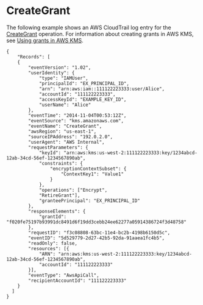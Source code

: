 # CreateGrant<a name="ct-creategrant"></a>

The following example shows an AWS CloudTrail log entry for the [CreateGrant](https://docs.aws.amazon.com/kms/latest/APIReference/API_CreateGrant.html) operation\. For information about creating grants in AWS KMS, see [Using grants in AWS KMS](grants.md)\.

```
{
    "Records": [
    {
        "eventVersion": "1.02",
        "userIdentity": {
            "type": "IAMUser",
            "principalId": "EX_PRINCIPAL_ID",
            "arn": "arn:aws:iam::111122223333:user/Alice",
            "accountId": "111122223333",
            "accessKeyId": "EXAMPLE_KEY_ID",
            "userName": "Alice"
        },
        "eventTime": "2014-11-04T00:53:12Z",
        "eventSource": "kms.amazonaws.com",
        "eventName": "CreateGrant",
        "awsRegion": "us-east-1",
        "sourceIPAddress": "192.0.2.0",
        "userAgent": "AWS Internal",
        "requestParameters": {
            "keyId": "arn:aws:kms:us-west-2:111122223333:key/1234abcd-12ab-34cd-56ef-1234567890ab",
            "constraints": {
                "encryptionContextSubset": {
                    "ContextKey1": "Value1"
                }
            },
            "operations": ["Encrypt",
            "RetireGrant"],
            "granteePrincipal": "EX_PRINCIPAL_ID"
        },
        "responseElements": {
            "grantId": "f020fe75197b93991dc8491d6f19dd3cebb24ee62277a05914386724f3d48758"
        },
        "requestID": "f3c08808-63bc-11e4-bc2b-4198b6150d5c",
        "eventID": "5d529779-2d27-42b5-92da-91aaea1fc4b5",
        "readOnly": false,
        "resources": [{
            "ARN": "arn:aws:kms:us-west-2:111122223333:key/1234abcd-12ab-34cd-56ef-1234567890ab",
            "accountId": "111122223333"
        }],
        "eventType": "AwsApiCall",
        "recipientAccountId": "111122223333"
    }
  ]
}
```